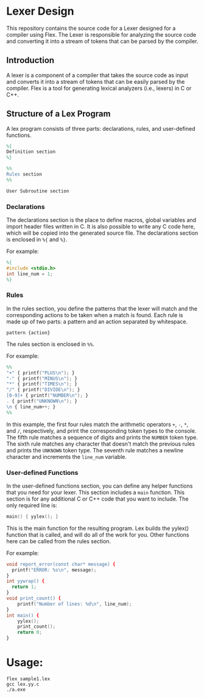 # Lexer Design
This repository contains the source code for a Lexer designed for a compiler using Flex. The Lexer is responsible for analyzing the source code and converting it into a stream of tokens that can be parsed by the compiler.

## Introduction
A lexer is a component of a compiler that takes the source code as input and converts it into a stream of tokens that can be easily parsed by the compiler. Flex is a tool for generating lexical analyzers (i.e., lexers) in C or C++.

## Structure of a Lex Program

A lex program consists of three parts: declarations, rules, and user-defined functions.
```Lex
%{
Definition section
%}

%%
Rules section
%%

User Subroutine section 
```

### Declarations

The declarations section is the place to define macros, global variables and import header files written in C. It is also possible to write any C code here, which will be copied into the generated source file. The declarations section is enclosed in `%{` and `%}`.

For example:
```Lex
%{
#include <stdio.h>
int line_num = 1;
%}
```

### Rules
In the rules section, you define the patterns that the lexer will match and the corresponding actions to be taken when a match is found. Each rule is made up of two parts: a pattern and an action separated by whitespace.
```
pattern {action}
```
The rules section is enclosed in `%%`.

For example:
``` Lex
%%
"+" { printf("PLUS\n"); }
"-" { printf("MINUS\n"); }
"*" { printf("TIMES\n"); }
"/" { printf("DIVIDE\n"); }
[0-9]+ { printf("NUMBER\n"); }
. { printf("UNKNOWN\n"); }
\n { line_num++; }
%%
```

In this example, the first four rules match the arithmetic operators `+`, `-`, `*`, and `/`, respectively, and print the corresponding token types to the console. The fifth rule matches a sequence of digits and prints the `NUMBER` token type. The sixth rule matches any character that doesn't match the previous rules and prints the `UNKNOWN` token type. The seventh rule matches a newline character and increments the `line_num` variable. 

### User-defined Functions

In the user-defined functions section, you can define any helper functions that you need for your lexer. This section includes a `main` function. This section is for any additional C or C++ code that you want to include. The only required line is:
```C
main() { yylex(); }
```
This is the main function for the resulting program. Lex builds the yylex() function that is called, and will do all of the work for you. Other functions here can be called from the rules section.

For example:
```lex
void report_error(const char* message) {
  printf("ERROR: %s\n", message);
}
int yywrap() {
  return 1;
}
void print_count() {
    printf("Number of lines: %d\n", line_num);
}
int main() {
    yylex();
    print_count();
    return 0;
}
```

 # Usage: 
 ```
 flex sample1.lex
 gcc lex.yy.c
 ./a.exe
 ```
 
 
